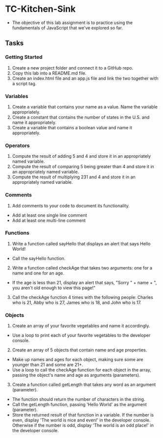 # TC-Kitchen-Sink

- The objective of this lab assignment is to practice using the fundamentals of JavaScript that we've explored so far.

## Tasks

### Getting Started

1. Create a new project folder and connect it to a GitHub repo.
2. Copy this lab into a README.md file.
3. Create an index.html file and an app.js file and link the two together with a script tag.

### Variables

1. Create a variable that contains your name as a value. Name the variable appropriately.
2. Create a constant that contains the number of states in the U.S. and name it appropriately.
3. Create a variable that contains a boolean value and name it appropriately.

### Operators

1. Compute the result of adding 5 and 4 and store it in an appropriately named variable.
2. Compute the result of comparing 5 being greater than 4 and store it in an appropriately named variable.
3. Compute the result of multiplying 231 and 4 and store it in an appropriately named variable.

### Comments

1. Add comments to your code to document its functionality.

- Add at least one single line comment
- Add at least one multi-line comment

### Functions

1. Write a function called sayHello that displays an alert that says Hello World!

- Call the sayHello function.

2. Write a function called checkAge that takes two arguments: one for a name and one for an age.

- If the age is less than 21, display an alert that says, "Sorry " + name + ", you aren't old enough to view this page!"

3. Call the checkAge function 4 times with the following people: Charles who is 21, Abby who is 27, James who is 18, and John who is 17.

### Objects

1. Create an array of your favorite vegetables and name it accordingly.

- Use a loop to print each of your favorite vegetables to the developer console.

2. Create an array of 5 objects that contain name and age properties.

- Make up names and ages for each object, making sure some are younger than 21 and some are 21+.
- Use a loop to call the checkAge function for each object in the array, passing the object's name and age as arguments (parameters).

3. Create a function called getLength that takes any word as an argument (parameter).

- The function should return the number of characters in the string.
- Call the getLength function, passing 'Hello World' as the argument (parameter).
- Store the returned result of that function in a variable. If the number is even, display 'The world is nice and even!' in the developer console. Otherwise if the number is odd, display 'The world is an odd place!' in the developer console.
